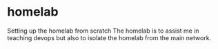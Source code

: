 # homelab
Setting up the homelab from scratch
The homelab is to assist me in teaching devops but also to isolate the homelab from the main network.
